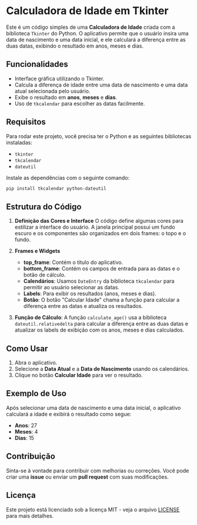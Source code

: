 # Calculadora de Idade em Tkinter

Este é um código simples de uma **Calculadora de Idade** criada com a biblioteca `Tkinter` do Python. O aplicativo permite que o usuário insira uma data de nascimento e uma data inicial, e ele calculará a diferença entre as duas datas, exibindo o resultado em anos, meses e dias.

## Funcionalidades

- Interface gráfica utilizando o Tkinter.
- Calcula a diferença de idade entre uma data de nascimento e uma data atual selecionada pelo usuário.
- Exibe o resultado em **anos**, **meses** e **dias**.
- Uso de `tkcalendar` para escolher as datas facilmente.

## Requisitos

Para rodar este projeto, você precisa ter o Python e as seguintes bibliotecas instaladas:

- `tkinter`
- `tkcalendar`
- `dateutil`

Instale as dependências com o seguinte comando:

```bash
pip install tkcalendar python-dateutil
```

## Estrutura do Código

1. **Definição das Cores e Interface**
   O código define algumas cores para estilizar a interface do usuário. A janela principal possui um fundo escuro e os componentes são organizados em dois frames: o topo e o fundo.

2. **Frames e Widgets**
   - **top_frame**: Contém o título do aplicativo.
   - **bottom_frame**: Contém os campos de entrada para as datas e o botão de cálculo.
   - **Calendários**: Usamos `DateEntry` da biblioteca `tkcalendar` para permitir ao usuário selecionar as datas.
   - **Labels**: Para exibir os resultados (anos, meses e dias).
   - **Botão**: O botão "Calcular Idade" chama a função para calcular a diferença entre as datas e atualiza os resultados.

3. **Função de Cálculo**:
   A função `calculate_age()` usa a biblioteca `dateutil.relativedelta` para calcular a diferença entre as duas datas e atualizar os labels de exibição com os anos, meses e dias calculados.

## Como Usar

1. Abra o aplicativo.
2. Selecione a **Data Atual** e a **Data de Nascimento** usando os calendários.
3. Clique no botão **Calcular Idade** para ver o resultado.

## Exemplo de Uso

Após selecionar uma data de nascimento e uma data inicial, o aplicativo calculará a idade e exibirá o resultado como segue:

- **Anos**: 27
- **Meses**: 4
- **Dias**: 15

## Contribuição

Sinta-se à vontade para contribuir com melhorias ou correções. Você pode criar uma **issue** ou enviar um **pull request** com suas modificações.

## Licença

Este projeto está licenciado sob a licença MIT - veja o arquivo [LICENSE](LICENSE) para mais detalhes.
